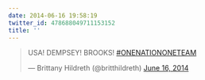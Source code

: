 ```yaml
---
date: 2014-06-16 19:58:19
twitter_id: 478688049711153152
title: ''
---
```


<blockquote class="twitter-tweet"><p lang="et" dir="ltr">USA! DEMPSEY! BROOKS! <a href="https://twitter.com/hashtag/ONENATIONONETEAM?src=hash&amp;ref_src=twsrc%5Etfw">#ONENATIONONETEAM</a></p>&mdash; Brittany Hildreth (@britthildreth) <a href="https://twitter.com/britthildreth/status/478687911647277057?ref_src=twsrc%5Etfw">June 16, 2014</a></blockquote>
<script async src="https://platform.twitter.com/widgets.js" charset="utf-8"></script>
